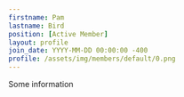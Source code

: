 ```yaml
---
firstname: Pam
lastname: Bird
position: [Active Member]
layout: profile
join_date: YYYY-MM-DD 00:00:00 -400
profile: /assets/img/members/default/0.png
---
```

Some information